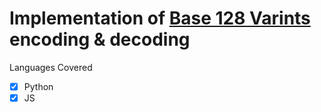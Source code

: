 # Implementation of [Base 128 Varints](https://protobuf.dev/programming-guides/encoding/#varints) encoding & decoding 

Languages Covered

- [x] Python
- [x] JS
